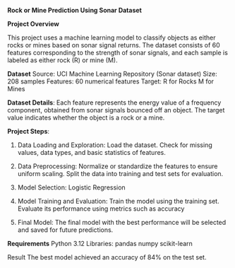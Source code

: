 **Rock or Mine Prediction Using Sonar Dataset**

**Project Overview**

       

This project uses a machine learning model to classify objects as either rocks or mines based on sonar signal returns. The dataset consists of 60 features corresponding to the strength of sonar signals, and each sample is labeled as either rock (R) or mine (M).

**Dataset**
Source: UCI Machine Learning Repository (Sonar dataset)
Size: 208 samples
Features: 60 numerical features
Target:
R for Rocks
M for Mines

**Dataset Details**:
Each feature represents the energy value of a frequency component, obtained from sonar signals bounced off an object.
The target value indicates whether the object is a rock or a mine.

**Project Steps**:
1. Data Loading and Exploration:
Load the dataset.
Check for missing values, data types, and basic statistics of features.

2. Data Preprocessing:
Normalize or standardize the features to ensure uniform scaling.
Split the data into training and test sets for evaluation.

3. Model Selection:
Logistic Regression

4. Model Training and Evaluation:
Train the model using the training set.
Evaluate its performance using metrics such as accuracy

5. Final Model:
The final model with the best performance will be selected and saved for future predictions.

**Requirements**
Python 3.12
Libraries:
pandas
numpy
scikit-learn

Result 
The best model achieved an accuracy of 84% on the test set.
